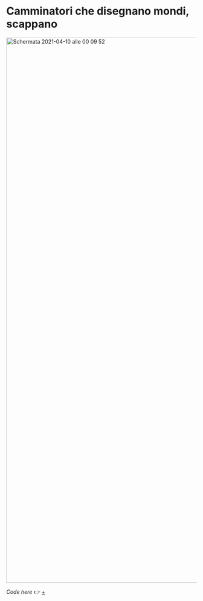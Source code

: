 # Camminatori che disegnano mondi, scappano 

<img width="1440" alt="Schermata 2021-04-10 alle 00 09 52" src="https://user-images.githubusercontent.com/76476647/114245668-36956480-9991-11eb-8c9e-8e89750cdc4c.png">

_Code here_ :point_right: [+](https://editor.p5js.org/Lucilla/full/gqLZYp3y5)
